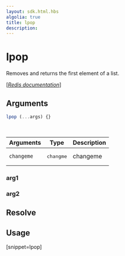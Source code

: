 ```yaml
---
layout: sdk.html.hbs
algolia: true
title: lpop
description:
---
```


# lpop


Removes and returns the first element of a list.

[[_Redis documentation_]](https://redis.io/commands/lpop)

## Arguments

```js
lpop (...args) {}

```

<br/>

| Arguments    | Type    | Description |
|--------------|---------|-------------|
| ``changeme`` | <pre>changme</pre> | changeme    |

### arg1

### arg2

## Resolve

## Usage

[snippet=lpop]
